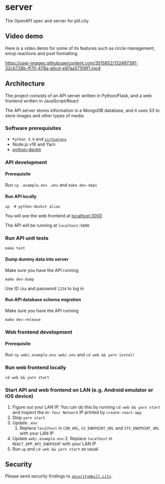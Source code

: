 # server
The OpenAPI spec and server for pill.city

## Video demo
Here is a video demo for some of its features such as circle management, emoji reactions and post formatting

https://user-images.githubusercontent.com/3515852/132497391-32cb728b-ff70-478a-a0cd-e97aa57106f1.mp4

## Architecture
The project consists of an API server written in Python/Flask, and a web frontend written in JavaScript/React

The API server stores information in a MongoDB database, and it uses S3 to store images and other types of media

### Software prerequisites
* `Python 3.9` and [`virtualenv`](http://packaging.python.org/guides/installing-using-pip-and-virtualenv/)
* Node.js v16 and Yarn
* [python-devkit](https://github.com/k-t-corp/python-devkit)

### API development

#### Prerequisite
Run `cp .example.env .env` and `make dev-deps`

#### Run API locally
``` shell
up  # python-devkit alias
```
You will see the web frontend at [localhost:3000](http://localhost:3000)

The API will be running at `localhost:5000`

### Run API unit tests
``` shell
make test
```

#### Dump dummy data into server
Make sure you have the API running
``` shell
make dev-dump
```
Use ID `ika` and password `1234` to log in

#### Run API database schema migration
Make sure you have the API running
``` shell
make dev-release
```

### Web frontend development

#### Prerequisite
Run `cp web/.example.env web/.env` and `cd web && yarn install`

### Run web frontend locally
```shell
cd web && yarn start
```

### Start API and web frontend on LAN (e.g. Android emulator or iOS device)
1. Figure out your LAN IP. You can do this by running `cd web && yarn start` and inspect the `On Your Network` IP printed by `create-react-app`
2. Stop `yarn start`
3. Update `.env`
   1. Replace `localhost` in `CDN_URL`, `S3_ENDPOINT_URL` and `STS_ENDPOINT_URL` with your LAN IP
4. Update `web/.example.env`
   2. Replace `localhost` in `REACT_APP_API_ENDPOINT` with your LAN IP
5. Run `up` and `cd web && yarn start` as usual

## Security
Please send security findings to [`security@pill.city`](mailto:security@pill.city).
